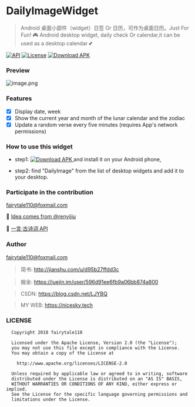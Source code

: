
# DailyImageWidget
> Android 桌面小部件（widget）日签 Or 日历，可作为桌面日历。Just For Fun! :video_game:
> Android desktop widget, daily check Or calendar,it can be used as a desktop calendar :two_hearts:

[![API](https://img.shields.io/badge/API-19%2B-brightgreen.svg)](https://android-arsenal.com/api?level=19) 
[![License](https://img.shields.io/badge/license-Apache%202-green.svg)](https://www.apache.org/licenses/LICENSE-2.0)
[![Download APK](https://img.shields.io/badge/Download%20APK-1.0.0-brightgreen.svg) ](https://github.com/fairytale110/SquaresLoadingView/archive/1.0.0.zip)

### Preview

![image.png](https://upload-images.jianshu.io/upload_images/1781452-aede74b15d0871cc.png?imageMogr2/auto-orient/strip%7CimageView2/2/w/1240)


### Features

- [x] Display date, week
- [x] Show the current year and month of the lunar calendar and the zodiac
- [x] Update a random verse every five minutes (requires App's network permissions)

### How to use this widget

- step1: [![Download APK](https://img.shields.io/badge/Download%20APK-1.0.0-brightgreen.svg) ](https://github.com/fairytale110/SquaresLoadingView/archive/1.0.0.zip) and install it on your Android phone, 

- step2: find "DailyImage" from the list of desktop widgets and add it to your desktop.


### Participate in the contribution 
fairytale110@foxmail.com

:pray: [Idea comes from @renyijiu](https://github.com/renyijiu/daily_image)

:pray: [一言·古诗词 API](https://github.com/xenv/gushici)

### Author
fairytale110@foxmail.com
> 简书: http://jianshu.com/u/d95b27ffdd3c

> 掘金: https://juejin.im/user/596d91ee6fb9a06bb874a800

> CSDN: https://blog.csdn.net/LJYBQ

> MY WEB: https://nicesky.tech


### LICENSE

```
  Copyright 2018 fairytale110

  Licensed under the Apache License, Version 2.0 (the "License");
  you may not use this file except in compliance with the License.
  You may obtain a copy of the License at

    http://www.apache.org/licenses/LICENSE-2.0

  Unless required by applicable law or agreed to in writing, software
  distributed under the License is distributed on an "AS IS" BASIS,
  WITHOUT WARRANTIES OR CONDITIONS OF ANY KIND, either express or implied.
  See the License for the specific language governing permissions and
  limitations under the License.
```
